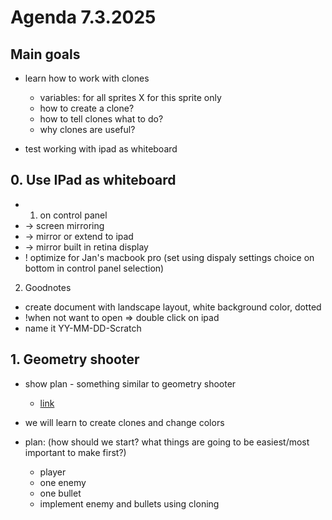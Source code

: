 # Agenda 7.3.2025

## Main goals

- learn how to work with clones
  - variables: for all sprites X for this sprite only
  - how to create a clone?
  - how to tell clones what to do?
  - why clones are useful?

- test working with ipad as whiteboard

## 0. Use IPad as whiteboard

- 1. on control panel 
- -> screen mirroring 
- -> mirror or extend to ipad
- -> mirror built in retina display
- ! optimize for Jan's macbook pro (set using dispaly settings choice on bottom in control panel selection)

2. Goodnotes
- create document with landscape layout, white background color, dotted
- !when not want to open => double click on ipad
- name it YY-MM-DD-Scratch

## 1. Geometry shooter

- show plan - something similar to geometry shooter 
  - [link](https://scratch.mit.edu/projects/114277822/)

- we will learn to create clones and change colors

- plan: (how should we start? what things are going to be easiest/most important to make first?)
  - player
  - one enemy
  - one bullet
  - implement enemy and bullets using cloning